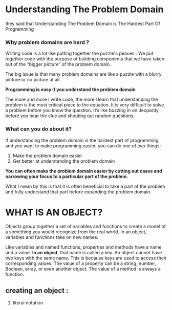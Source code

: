 # Understanding The Problem Domain  

they said that Understanding The Problem Domain is The Hardest Part Of Programming 

### Why problem domains are hard ?
Writing code is a lot like putting together the puzzle's peaces .  We put together code with the purpose of building components that we have taken out of the “bigger picture” of the problem domain.

The big issue is that many problem domains are like a puzzle with a blurry picture or no picture at all.

**Programming is easy if you understand the problem domain**

The more and more I write code, the more I learn that understanding the problem is the most critical piece to the equation.
 It is very difficult to solve a problem before you know the question. 
  It’s like buzzing in on Jeopardy before you hear the clue and shouting out random questions.

### What can you do about it?
If understanding the problem domain is the hardest part of programming and you want to make programming easier, you can do one of two things:

1. Make the problem domain easier
2. Get better at understanding the problem domain

**You can often make the problem domain easier by cutting out cases and narrowing your focus to a particular part of the problem.**

What I mean by this is that it is often beneficial to take a part of the problem and fully understand that part before expanding the problem domain.


# WHAT IS AN OBJECT? 

Objects group together a set of variables and functions to create a model 
of a something you would recognize from the real world. In an object, 
variables and functions take on new names.

Like variables and named functions, 
properties and methods have a 
name and a value. **In an object**, 
that name is called a key. 
An object cannot have two keys 
with the same name. This is 
because keys are used to access 
their corresponding values. 
The value of a property can be a 
string, number, Boolean, array, or 
even another object. The value of a 
method is always a function. 

## creating an object : 

1. literal notation 